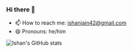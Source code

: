 ### Hi there 👋

- 📫 How to reach me: ishanjain42@gmail.com
- 😄 Pronouns: he/him

![Ishan's GitHub stats](https://github-readme-stats.vercel.app/api?username=ishanjainofficial&count_private=true&show_icons=true&hide=prs&theme=onedark&include_all_commits=true)
